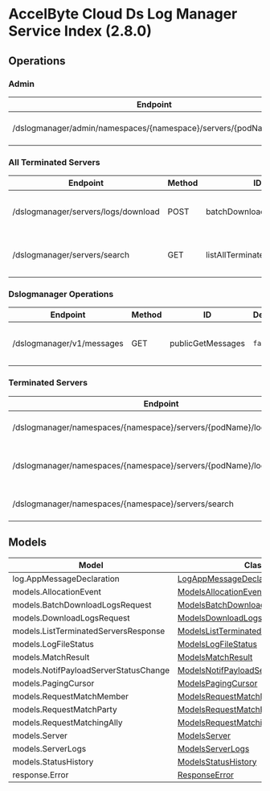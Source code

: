 [//]: # (<< Code generated. DO NOT EDIT!)

[//]: # (<< template file: accelbyte_cloud_py_codegen)

# AccelByte Cloud Ds Log Manager Service Index (2.8.0)


## Operations

### Admin
| Endpoint | Method | ID | Deprecated | Class | Wrapper | Example |
|---|---|---|---|---|---|---|
| /dslogmanager/admin/namespaces/{namespace}/servers/{podName}/logs | GET | getServerLogs | `false` | [GetServerLogs](../../accelbyte_py_sdk/api/dslogmanager/operations/admin/get_server_logs.py) | [get_server_logs](../../accelbyte_py_sdk/api/dslogmanager/wrappers/_admin.py) | [accelbyte_py_sdk_cli dslogmanager-get-server-logs](../../samples/cli/accelbyte_py_sdk_cli/dslogmanager/_get_server_logs.py) |

### All Terminated Servers
| Endpoint | Method | ID | Deprecated | Class | Wrapper | Example |
|---|---|---|---|---|---|---|
| /dslogmanager/servers/logs/download | POST | batchDownloadServerLogs | `false` | [BatchDownloadServerLogs](../../accelbyte_py_sdk/api/dslogmanager/operations/all_terminated_servers/batch_download_server_logs.py) | [batch_download_server_logs](../../accelbyte_py_sdk/api/dslogmanager/wrappers/_all_terminated_servers.py) | [accelbyte_py_sdk_cli dslogmanager-batch-download-server-logs](../../samples/cli/accelbyte_py_sdk_cli/dslogmanager/_batch_download_server_logs.py) |
| /dslogmanager/servers/search | GET | listAllTerminatedServers | `false` | [ListAllTerminatedServers](../../accelbyte_py_sdk/api/dslogmanager/operations/all_terminated_servers/list_all_terminated_servers.py) | [list_all_terminated_servers](../../accelbyte_py_sdk/api/dslogmanager/wrappers/_all_terminated_servers.py) | [accelbyte_py_sdk_cli dslogmanager-list-all-terminated-servers](../../samples/cli/accelbyte_py_sdk_cli/dslogmanager/_list_all_terminated_servers.py) |

### Dslogmanager Operations
| Endpoint | Method | ID | Deprecated | Class | Wrapper | Example |
|---|---|---|---|---|---|---|
| /dslogmanager/v1/messages | GET | publicGetMessages | `false` | [PublicGetMessages](../../accelbyte_py_sdk/api/dslogmanager/operations/dslogmanager_operations/public_get_messages.py) | [public_get_messages](../../accelbyte_py_sdk/api/dslogmanager/wrappers/_dslogmanager_operations.py) | [accelbyte_py_sdk_cli dslogmanager-public-get-messages](../../samples/cli/accelbyte_py_sdk_cli/dslogmanager/_public_get_messages.py) |

### Terminated Servers
| Endpoint | Method | ID | Deprecated | Class | Wrapper | Example |
|---|---|---|---|---|---|---|
| /dslogmanager/namespaces/{namespace}/servers/{podName}/logs/exists | GET | checkServerLogs | `false` | [CheckServerLogs](../../accelbyte_py_sdk/api/dslogmanager/operations/terminated_servers/check_server_logs.py) | [check_server_logs](../../accelbyte_py_sdk/api/dslogmanager/wrappers/_terminated_servers.py) | [accelbyte_py_sdk_cli dslogmanager-check-server-logs](../../samples/cli/accelbyte_py_sdk_cli/dslogmanager/_check_server_logs.py) |
| /dslogmanager/namespaces/{namespace}/servers/{podName}/logs/download | GET | downloadServerLogs | `false` | [DownloadServerLogs](../../accelbyte_py_sdk/api/dslogmanager/operations/terminated_servers/download_server_logs.py) | [download_server_logs](../../accelbyte_py_sdk/api/dslogmanager/wrappers/_terminated_servers.py) | [accelbyte_py_sdk_cli dslogmanager-download-server-logs](../../samples/cli/accelbyte_py_sdk_cli/dslogmanager/_download_server_logs.py) |
| /dslogmanager/namespaces/{namespace}/servers/search | GET | listTerminatedServers | `false` | [ListTerminatedServers](../../accelbyte_py_sdk/api/dslogmanager/operations/terminated_servers/list_terminated_servers.py) | [list_terminated_servers](../../accelbyte_py_sdk/api/dslogmanager/wrappers/_terminated_servers.py) | [accelbyte_py_sdk_cli dslogmanager-list-terminated-servers](../../samples/cli/accelbyte_py_sdk_cli/dslogmanager/_list_terminated_servers.py) |


## Models
| Model | Class |
|---|---|
| log.AppMessageDeclaration | [LogAppMessageDeclaration](../../accelbyte_py_sdk/api/dslogmanager/models/log_app_message_declaration.py) |
| models.AllocationEvent | [ModelsAllocationEvent](../../accelbyte_py_sdk/api/dslogmanager/models/models_allocation_event.py) |
| models.BatchDownloadLogsRequest | [ModelsBatchDownloadLogsRequest](../../accelbyte_py_sdk/api/dslogmanager/models/models_batch_download_logs_request.py) |
| models.DownloadLogsRequest | [ModelsDownloadLogsRequest](../../accelbyte_py_sdk/api/dslogmanager/models/models_download_logs_request.py) |
| models.ListTerminatedServersResponse | [ModelsListTerminatedServersResponse](../../accelbyte_py_sdk/api/dslogmanager/models/models_list_terminated_servers_response.py) |
| models.LogFileStatus | [ModelsLogFileStatus](../../accelbyte_py_sdk/api/dslogmanager/models/models_log_file_status.py) |
| models.MatchResult | [ModelsMatchResult](../../accelbyte_py_sdk/api/dslogmanager/models/models_match_result.py) |
| models.NotifPayloadServerStatusChange | [ModelsNotifPayloadServerStatusChange](../../accelbyte_py_sdk/api/dslogmanager/models/models_notif_payload_server_status_change.py) |
| models.PagingCursor | [ModelsPagingCursor](../../accelbyte_py_sdk/api/dslogmanager/models/models_paging_cursor.py) |
| models.RequestMatchMember | [ModelsRequestMatchMember](../../accelbyte_py_sdk/api/dslogmanager/models/models_request_match_member.py) |
| models.RequestMatchParty | [ModelsRequestMatchParty](../../accelbyte_py_sdk/api/dslogmanager/models/models_request_match_party.py) |
| models.RequestMatchingAlly | [ModelsRequestMatchingAlly](../../accelbyte_py_sdk/api/dslogmanager/models/models_request_matching_ally.py) |
| models.Server | [ModelsServer](../../accelbyte_py_sdk/api/dslogmanager/models/models_server.py) |
| models.ServerLogs | [ModelsServerLogs](../../accelbyte_py_sdk/api/dslogmanager/models/models_server_logs.py) |
| models.StatusHistory | [ModelsStatusHistory](../../accelbyte_py_sdk/api/dslogmanager/models/models_status_history.py) |
| response.Error | [ResponseError](../../accelbyte_py_sdk/api/dslogmanager/models/response_error.py) |

